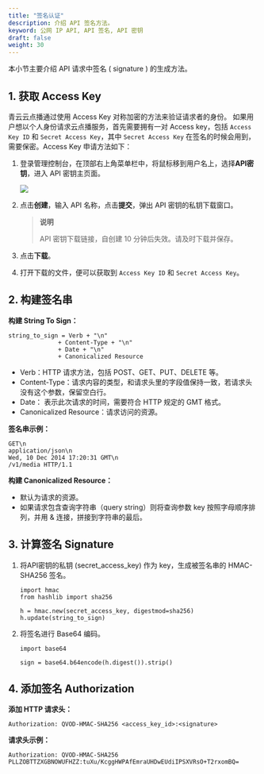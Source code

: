 ```yaml
---
title: "签名认证"
description: 介绍 API 签名方法。 
keyword: 公网 IP API, API 签名, API 密钥
draft: false
weight: 30
---
```


本小节主要介绍 API 请求中签名 ( signature ) 的生成方法。

## 1. 获取 Access Key

青云云点播通过使用 Access Key 对称加密的方法来验证请求者的身份。 如果用户想以个人身份请求云点播服务，首先需要拥有一对 Access key，包括 `Access Key ID` 和 `Secret Access Key`，其中 `Secret Access Key` 在签名的时候会用到，需要保密。Access Key 申请方法如下：

1. 登录管理控制台，在顶部右上角菜单栏中，将鼠标移到用户名上，选择**API密钥**，进入 API 密钥主页面。

   ![](../../../_images/api_get_1.png)

2. 点击**创建**，输入 API 名称，点击**提交**，弹出 API 密钥的私钥下载窗口。

   > **说明**
   >
   > API 密钥下载链接，自创建 10 分钟后失效。请及时下载并保存。

3. 点击**下载**。

4. 打开下载的文件，便可以获取到 `Access Key ID` 和 `Secret Access Key`。

## 2. 构建签名串

**构建 String To Sign：**

```
string_to_sign = Verb + "\n"
              + Content-Type + "\n"
              + Date + "\n"
              + Canonicalized Resource
```

- Verb：HTTP 请求方法，包括 POST、GET、PUT、DELETE 等。
- Content-Type：请求内容的类型，和请求头里的字段值保持一致，若请求头没有这个参数，保留空白行。
- Date： 表示此次请求的时间，需要符合 HTTP 规定的 GMT 格式。
- Canonicalized Resource：请求访问的资源。

**签名串示例：**

```
GET\n
application/json\n
Wed, 10 Dec 2014 17:20:31 GMT\n
/v1/media HTTP/1.1
```

 **构建 Canonicalized Resource：**

- 默认为请求的资源。
- 如果请求包含查询字符串（query string）则将查询参数 key 按照字母顺序排列，并用 & 连接，拼接到字符串的最后。

## 3. 计算签名 Signature

1. 将API密钥的私钥 (secret_access_key) 作为 key，生成被签名串的 HMAC-SHA256 签名。

   ```
   import hmac
   from hashlib import sha256
      
   h = hmac.new(secret_access_key, digestmod=sha256)
   h.update(string_to_sign)
   ```

2. 将签名进行 Base64 编码。

   ```
   import base64
      
   sign = base64.b64encode(h.digest()).strip()
   ```

## 4. 添加签名 Authorization

**添加 HTTP 请求头：**

```
Authorization: QVOD-HMAC-SHA256 <access_key_id>:<signature>
```

**请求头示例：**

```
Authorization: QVOD-HMAC-SHA256 PLLZOBTTZXGBNOWUFHZZ:tuXu/KcggHWPAfEmraUHDwEUdiIPSXVRsO+T2rxomBQ=
```
